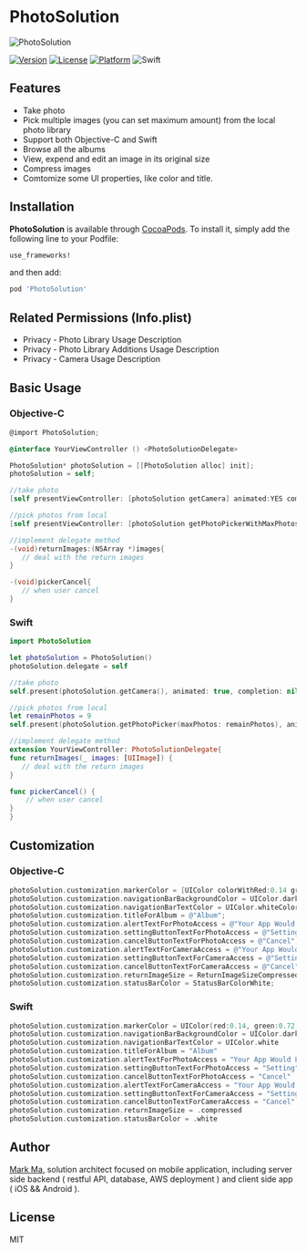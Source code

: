 # PhotoSolution
<img src="https://github.com/Mark-Ma-1988/PhotoSolution/blob/master/screenshots/image.png" alt="PhotoSolution"/>

[![Version](https://img.shields.io/cocoapods/v/ImagePicker.svg?style=flat)](http://cocoadocs.org/docsets/ImagePicker)
[![License](https://img.shields.io/cocoapods/l/ImagePicker.svg?style=flat)](http://cocoadocs.org/docsets/ImagePicker)
[![Platform](https://img.shields.io/cocoapods/p/ImagePicker.svg?style=flat)](http://cocoadocs.org/docsets/ImagePicker)
![Swift](https://img.shields.io/badge/%20in-swift%204.0-orange.svg)

## Features
- Take photo
- Pick multiple images (you can set maximum amount) from the local photo library
- Support both Objective-C and Swift
- Browse all the albums
- View, expend and edit an image in its original size
- Compress images
- Comtomize some UI properties, like color and title.

## Installation

**PhotoSolution** is available through [CocoaPods](http://cocoapods.org). To install
it, simply add the following line to your Podfile:

```ruby
use_frameworks!
```
and then add:

```ruby
pod 'PhotoSolution'
```

## Related Permissions (Info.plist)
- Privacy - Photo Library Usage Description
- Privacy - Photo Library Additions Usage Description
- Privacy - Camera Usage Description

## Basic Usage

### Objective-C

```objective-c
@import PhotoSolution;

@interface YourViewController () <PhotoSolutionDelegate>

PhotoSolution* photoSolution = [[PhotoSolution alloc] init];
photoSolution = self;

//take photo
[self presentViewController: [photoSolution getCamera] animated:YES completion:nil];

//pick photos from local
[self presentViewController: [photoSolution getPhotoPickerWithMaxPhotos:9] animated:YES completion:nil];

//implement delegate method
-(void)returnImages:(NSArray *)images{
   // deal with the return images
}

-(void)pickerCancel{
   // when user cancel
}
```

###  Swift
```swift
import PhotoSolution

let photoSolution = PhotoSolution()
photoSolution.delegate = self

//take photo
self.present(photoSolution.getCamera(), animated: true, completion: nil)

//pick photos from local
let remainPhotos = 9
self.present(photoSolution.getPhotoPicker(maxPhotos: remainPhotos), animated: true, completion: nil)

//implement delegate method
extension YourViewController: PhotoSolutionDelegate{
func returnImages(_ images: [UIImage]) {
   // deal with the return images
}

func pickerCancel() {
    // when user cancel
}
}
```

## Customization

### Objective-C
```objective-c
photoSolution.customization.markerColor = [UIColor colorWithRed:0.14 green:0.72 blue:0.30 alpha:1.0];
photoSolution.customization.navigationBarBackgroundColor = UIColor.darkGrayColor;
photoSolution.customization.navigationBarTextColor = UIColor.whiteColor;
photoSolution.customization.titleForAlbum = @"Album";
photoSolution.customization.alertTextForPhotoAccess = @"Your App Would Like to Access Your Photos";
photoSolution.customization.settingButtonTextForPhotoAccess = @"Setting";
photoSolution.customization.cancelButtonTextForPhotoAccess = @"Cancel";
photoSolution.customization.alertTextForCameraAccess = @"Your App Would Like to Access Your Photos";
photoSolution.customization.settingButtonTextForCameraAccess = @"Setting";
photoSolution.customization.cancelButtonTextForCameraAccess = @"Cancel";
photoSolution.customization.returnImageSize = ReturnImageSizeCompressed;
photoSolution.customization.statusBarColor = StatusBarColorWhite;
```

###  Swift
```swift
photoSolution.customization.markerColor = UIColor(red:0.14, green:0.72, blue:0.30, alpha:1.0)
photoSolution.customization.navigationBarBackgroundColor = UIColor.darkGray
photoSolution.customization.navigationBarTextColor = UIColor.white
photoSolution.customization.titleForAlbum = "Album"
photoSolution.customization.alertTextForPhotoAccess = "Your App Would Like to Access Your Photos"
photoSolution.customization.settingButtonTextForPhotoAccess = "Setting"
photoSolution.customization.cancelButtonTextForPhotoAccess = "Cancel"
photoSolution.customization.alertTextForCameraAccess = "Your App Would Like to Access Your Photos"
photoSolution.customization.settingButtonTextForCameraAccess = "Setting"
photoSolution.customization.cancelButtonTextForCameraAccess = "Cancel"
photoSolution.customization.returnImageSize = .compressed
photoSolution.customization.statusBarColor = .white
```


## Author

[Mark Ma](https://www.linkedin.com/in/xingchen-mark-ma-72a74678/), solution architect focused on mobile application, including server side backend ( restful API, database, AWS deployment ) and client side app ( iOS && Android ).

## License
MIT

